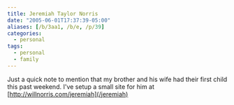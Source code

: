 ```yaml
---
title: Jeremiah Taylor Norris
date: "2005-06-01T17:37:39-05:00"
aliases: [/b/3aa1, /b/e, /p/39]
categories:
  - personal
tags:
  - personal
  - family
---
```


Just a quick note to mention that my brother and his wife had their first child this past weekend. I've setup a small
site for him at [http://willnorris.com/jeremiah](/jeremiah)
